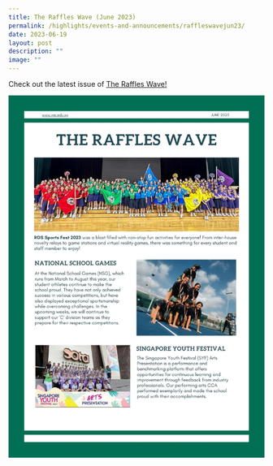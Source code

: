 ```yaml
---
title: The Raffles Wave (June 2023)
permalink: /highlights/events-and-announcements/raffleswavejun23/
date: 2023-06-19
layout: post
description: ""
image: ""
---
```

Check out the latest issue of [The Raffles Wave!](/files/the%20raffles%20wave%20(june%202023)_final.pdf)

![](/images/the%20raffles%20wave%20(june%202023).jpg)